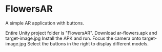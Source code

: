 # FlowersAR
A simple AR application with buttons.

Entire Unity project folder is "FlowersAR".
Download ar-flowers.apk and target-image.jpg
Install the APK and run.
Focus the camera onto target-image.jpg
Select the buttons in the right to display different models.
